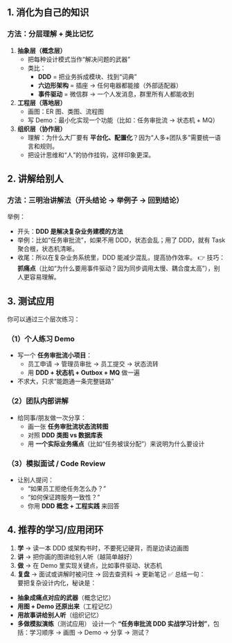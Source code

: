 
## **1. 消化为自己的知识**
### 方法：分层理解 + 类比记忆
1. **抽象层（概念层）**
    - 把每种设计模式当作“解决问题的武器”
    - 类比：
        - **DDD** = 把业务拆成模块、找到“词典”
        - **六边形架构** = 插座 → 任何电器都能接（外部适配器）
        - **事件驱动** = 微信群 → 一个人发消息，群里所有人都能收到
2. **工程层（落地层）**
    - 画图：ER 图、类图、流程图
    - 写 Demo：最小化实现一个功能（比如：任务审批流 → 状态机 + MQ）
3. **组织层（协作层）**
    - 理解：为什么大厂要有 **平台化、配置化**？因为“人多+团队多”需要统一语言和规则。
    - 把设计思维和“人”的协作挂钩，这样印象更深。
## **2. 讲解给别人**

### 方法：三明治讲解法（开头结论 → 举例子 → 回到结论）
举例：
- 开头：**DDD 是解决复杂业务建模的方法**
- 举例：比如“任务审批流”，如果不用 DDD，状态会乱；用了 DDD，就有 Task 聚合根，状态机清晰。
- 收尾：所以在复杂业务系统里，DDD 能减少混乱，提高协作效率。
👉 技巧：**抓痛点**（比如“为什么要用事件驱动？因为同步调用太慢、耦合度太高”），别人更容易理解。
## **3. 测试应用**
你可以通过三个层次练习：
### （1）个人练习 Demo
- 写一个 **任务审批流小项目**：
    - 员工申请 → 管理员审批 → 员工提交 → 状态流转
    - 用 **DDD + 状态机 + Outbox + MQ** 做一遍        
- 不求大，只求“能跑通一条完整链路”
### （2）团队内部讲解
- 给同事/朋友做一次分享：
    - 画一张 **任务审批流状态流转图**
    - 对照 **DDD 类图 vs 数据库表**
    - 用 **一个实际业务痛点**（比如“任务被误分配”）来说明为什么要设计
### （3）模拟面试 / Code Review
- 让别人提问：
    - “如果员工拒绝任务怎么办？”
    - “如何保证跨服务一致性？”
    - 你用 **DDD 概念 + 工程实践** 来回答
## **4. 推荐的学习/应用闭环**
1. **学** → 读一本 DDD 或架构书时，不要死记硬背，而是边读边画图
2. **讲** → 把你画的图讲给别人听（越简单越好）
3. **做** → 在 Demo 里实现关键点，比如事件驱动、状态机
4. **复盘** → 面试或讲解时被问住 → 回去查资料 → 更新笔记
✅ 总结一句：  
要把复杂设计内化，秘诀是：
- **抽象成痛点对应的武器**（概念记忆）
- **用图 + Demo 还原出来**（工程记忆）
- **用故事讲给别人听**（组织记忆）
- **多做模拟演练**（测试应用）
设计一个 **“任务审批流 DDD 实战学习计划”**，包括：学习顺序 → 画图 → Demo → 分享 → 测试？